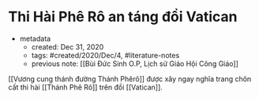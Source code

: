 # Thi Hài Phê Rô an táng đồi Vatican

- metadata
	- created: Dec 31, 2020 
	- tags: #created/2020/Dec/4, #literature-notes 
	- previous note: [[Bùi Đức Sinh O.P, Lịch sử Giáo Hội Công Giáo]]

[[Vương cung thánh đường Thánh Phêrô]] được xây ngay nghĩa trang chôn cất thi hài [[Thánh Phê Rô]] trên đồi [[Vatican]].